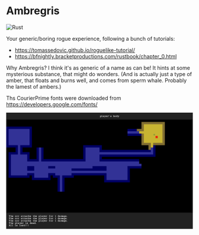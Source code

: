 # Ambregris

![Rust](https://github.com/redwarp/ambergris/workflows/Rust/badge.svg?branch=main)

Your generic/boring rogue experience, following a bunch of tutorials:

- https://tomassedovic.github.io/roguelike-tutorial/
- https://bfnightly.bracketproductions.com/rustbook/chapter_0.html

Why Ambregris? I think it's as generic of a name as can be! It hints at some mysterious substance, that might do wonders. (And is actually just a type of amber, that floats and burns well, and comes from sperm whale. Probably the lamest of ambers.)

Ths CourierPrime fonts were downloaded from https://developers.google.com/fonts/

![You are dead](screenshots/you_are_dead.png)
